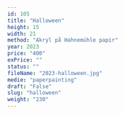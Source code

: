 ```yaml
---
id: 105
title: "Halloween"
height: 15
width: 21
method: "Akryl på Hahnemühle papir"
year: 2023
price: "400"
exPrice: ""
status: ""
fileName: "2023-halloween.jpg"
medie: "paperpainting"
draft: "False"
slug: "halloween"
weight: "230"
---
```

